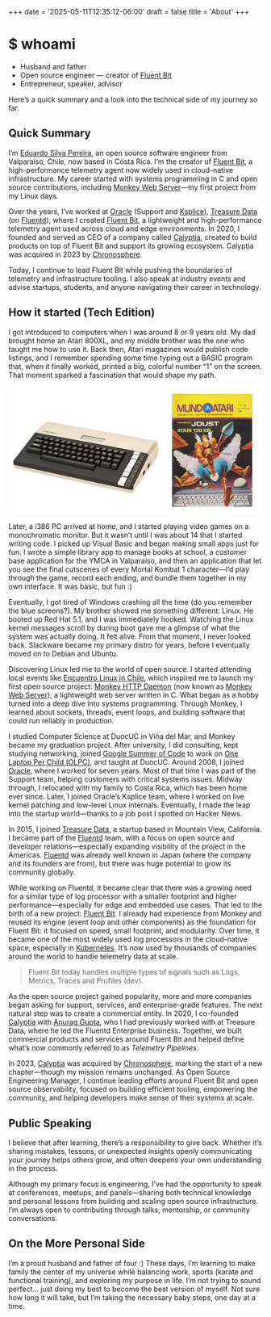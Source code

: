 +++
date = '2025-05-11T12:35:12-06:00'
draft = false
title = 'About'
+++

# $ whoami

- Husband and father
- Open source engineer — creator of [Fluent Bit](https://fluentbit.io)
- Entrepreneur, speaker, advisor

Here’s a quick summary and a look into the technical side of my journey so far.

## Quick Summary

I’m [Eduardo Silva Pereira](https://www.linkedin.com/in/edsiper/), an open source software engineer from Valparaíso, Chile, now based in Costa Rica. I’m the creator of [Fluent Bit](https://fluentbit.io), a high-performance telemetry agent now widely used in cloud-native infrastructure. My career started with systems programming in C and open source contributions, including [Monkey Web Server](https://monkeywebserver.com/)—my first project from my Linux days.

Over the years, I’ve worked at [Oracle](https://www.oracle.com) (Support and [Ksplice](https://ksplice.oracle.com)), [Treasure Data](https://www.treasuredata.com) (on [Fluentd](https://www.fluentd.org)), where I created [Fluent Bit](https://fluentbit.io), a lightweight and high-performance telemetry agent used across cloud and edge environments. In 2020, I founded and served as CEO of a company called [Calyptia](https://web.archive.org/web/20231028092507/https://calyptia.com/), created to build products on top of Fluent Bit and support its growing ecosystem. Calyptia was acquired in 2023 by [Chronosphere](https://chronosphere.io/).

Today, I continue to lead Fluent Bit while pushing the boundaries of telemetry and infrastructure tooling. I also speak at industry events and advise startups, students, and anyone navigating their career in technology.

## How it started (Tech Edition)

I got introduced to computers when I was around 8 or 9 years old. My dad brought home an Atari 800XL, and my middle brother was the one who taught me how to use it. Back then, Atari magazines would publish code listings, and I remember spending some time typing out a BASIC program that, when it finally worked, printed a big, colorful number “1” on the screen. That moment sparked a fascination that would shape my path.

![Atari](/images/atari_mundoatari.png)

Later, a i386 PC arrived at home, and I started playing video games on a monochromatic monitor. But it wasn’t until I was about 14 that I started writing code. I picked up Visual Basic and began making small apps just for fun. I wrote a simple library app to manage books at school, a customer base application for the YMCA in Valparaíso, and then an application that let you see the final cutscenes of every Mortal Kombat 1 character—I’d play through the game, record each ending, and bundle them together in my own interface. It was basic, but fun :)

Eventually, I got tired of Windows crashing all the time (do you remember the blue screens?). My brother showed me something different: Linux. He booted up Red Hat 5.1, and I was immediately hooked. Watching the Linux kernel messages scroll by during boot gave me a glimpse of what the system was actually doing. It felt alive. From that moment, I never looked back. Slackware became my primary distro for years, before I eventually moved on to Debian and Ubuntu.

Discovering Linux led me to the world of open source. I started attending local events like [Encuentro Linux in Chile](http://historia.encuentrolinux.cl/), which inspired me to launch my first open source project: [Monkey HTTP Daemon](https://monkeywebserver.com/) (now known as [Monkey Web Server](https://monkeywebserver.com/)), a lightweight web server written in C. What began as a hobby turned into a deep dive into systems programming. Through Monkey, I learned about sockets, threads, event loops, and building software that could run reliably in production.

I studied Computer Science at DuocUC in Viña del Mar, and Monkey became my graduation project. After university, I did consulting, kept studying networking, joined [Google Summer of Code](https://summerofcode.withgoogle.com/) to work on [One Laptop Per Child (OLPC)](https://laptop.org/), and taught at DuocUC. Around 2008, I joined [Oracle](https://www.oracle.com), where I worked for seven years. Most of that time I was part of the Support team, helping customers with critical systems issues. Midway through, I relocated with my family to Costa Rica, which has been home ever since. Later, I joined Oracle’s Ksplice team, where I worked on live kernel patching and low-level Linux internals. Eventually, I made the leap into the startup world—thanks to a job post I spotted on Hacker News.

In 2015, I joined [Treasure Data](https://www.treasuredata.com), a startup based in Mountain View, California. I became part of the [Fluentd](https://www.fluentd.org) team, with a focus on open source and developer relations—especially expanding visibility of the project in the Americas. [Fluentd](https://www.fluentd.org) was already well known in Japan (where the company and its founders are from), but there was huge potential to grow its community globally.

While working on Fluentd, it became clear that there was a growing need for a similar type of log processor with a smaller footprint and higher performance—especially for edge and embedded use cases. That led to the birth of a new project: [Fluent Bit](https://fluentbit.io). I already had experience from Monkey and reused its engine (event loop and other components) as the foundation for Fluent Bit: it focused on speed, small footprint, and modularity. Over time, it became one of the most widely used log processors in the cloud-native space, especially in [Kubernetes](https://kubernetes.io/). It’s now used by thousands of companies around the world to handle telemetry data at scale.

> Fluent Bit today handles multiple types of signals such as Logs, Metrics, Traces and Profiles (dev).

As the open source project gained popularity, more and more companies began asking for support, services, and enterprise-grade features. The next natural step was to create a commercial entity. In 2020, I co-founded [Calyptia](https://web.archive.org/web/20231028092507/https://calyptia.com/) with [Anurag Gupta](https://www.linkedin.com/in/edsiper/), who I had previously worked with at Treasure Data, where he led the Fluentd Enterprise business. Together, we built commercial products and services around Fluent Bit and helped define what’s now commonly referred to as _Telemetry Pipelines_.

In 2023, [Calyptia](https://web.archive.org/web/20231028092507/https://calyptia.com/) was acquired by [Chronosphere](https://chronosphere.io/), marking the start of a new chapter—though my mission remains unchanged. As Open Source Engineering Manager, I continue leading efforts around Fluent Bit and open source observability, focused on building efficient tooling, empowering the community, and helping developers make sense of their systems at scale.

## Public Speaking

I believe that after learning, there’s a responsibility to give back. Whether it’s sharing mistakes, lessons, or unexpected insights openly communicating your journey helps others grow, and often deepens your own understanding in the process.

Although my primary focus is engineering, I’ve had the opportunity to speak at conferences, meetups, and panels—sharing both technical knowledge and personal lessons from building and scaling open source infrastructure. I’m always open to contributing through talks, mentorship, or community conversations.

## On the More Personal Side

I’m a proud husband and father of four :) These days, I’m learning to make family the center of my universe while balancing work, sports (karate and functional training), and exploring my purpose in life. I’m not trying to sound perfect... just doing my best to become the best version of myself. Not sure how long it will take, but I’m taking the necessary baby steps, one day at a time.
